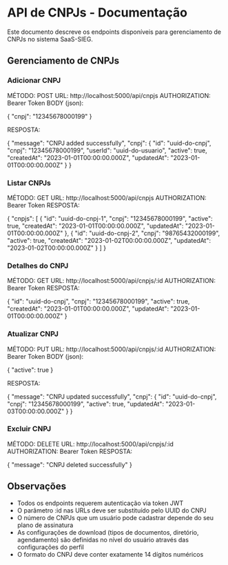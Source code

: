 # API de CNPJs - Documentação
Este documento descreve os endpoints disponíveis para gerenciamento de CNPJs no sistema SaaS-SIEG.

## Gerenciamento de CNPJs
### Adicionar CNPJ
MÉTODO: POST 
URL: http://localhost:5000/api/cnpjs 
AUTHORIZATION: Bearer Token 
BODY (json):

{
  "cnpj": "12345678000199"
}

RESPOSTA:

{
  "message": "CNPJ added successfully",
  "cnpj": {
    "id": "uuid-do-cnpj",
    "cnpj": "12345678000199",
    "userId": "uuid-do-usuario",
    "active": true,
    "createdAt": "2023-01-01T00:00:00.000Z",
    "updatedAt": "2023-01-01T00:00:00.000Z"
  }
}

### Listar CNPJs
MÉTODO: GET 
URL: http://localhost:5000/api/cnpjs 
AUTHORIZATION: Bearer Token 
RESPOSTA:

{
  "cnpjs": [
    {
      "id": "uuid-do-cnpj-1",
      "cnpj": "12345678000199",
      "active": true,
      "createdAt": "2023-01-01T00:00:00.000Z",
      "updatedAt": "2023-01-01T00:00:00.000Z"
    },
    {
      "id": "uuid-do-cnpj-2",
      "cnpj": "98765432000199",
      "active": true,
      "createdAt": "2023-01-02T00:00:00.000Z",
      "updatedAt": "2023-01-02T00:00:00.000Z"
    }
  ]
}

### Detalhes do CNPJ
MÉTODO: GET 
URL: http://localhost:5000/api/cnpjs/:id 
AUTHORIZATION: Bearer Token 
RESPOSTA:

{
  "id": "uuid-do-cnpj",
  "cnpj": "12345678000199",
  "active": true,
  "createdAt": "2023-01-01T00:00:00.000Z",
  "updatedAt": "2023-01-01T00:00:00.000Z"
}

### Atualizar CNPJ
MÉTODO: PUT 
URL: http://localhost:5000/api/cnpjs/:id 
AUTHORIZATION: Bearer Token 
BODY (json):

{
  "active": true
}

RESPOSTA:

{
  "message": "CNPJ updated successfully",
  "cnpj": {
    "id": "uuid-do-cnpj",
    "cnpj": "12345678000199",
    "active": true,
    "updatedAt": "2023-01-03T00:00:00.000Z"
  }
}

### Excluir CNPJ
MÉTODO: DELETE 
URL: http://localhost:5000/api/cnpjs/:id 
AUTHORIZATION: Bearer Token 
RESPOSTA:

{
  "message": "CNPJ deleted successfully"
}

## Observações
- Todos os endpoints requerem autenticação via token JWT
- O parâmetro :id nas URLs deve ser substituído pelo UUID do CNPJ
- O número de CNPJs que um usuário pode cadastrar depende do seu plano de assinatura
- As configurações de download (tipos de documentos, diretório, agendamento) são definidas no nível do usuário através das configurações do perfil
- O formato do CNPJ deve conter exatamente 14 dígitos numéricos